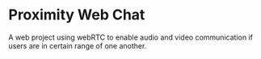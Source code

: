 # Proximity Web Chat

A web project using webRTC to enable audio and video communication if users are in certain range of one another.